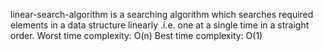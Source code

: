linear-search-algorithm is a searching algorithm which searches required elements in a data structure linearly .i.e. one at a single time in a straight order.
Worst time complexity: O(n)
Best time complexity: O(1)
